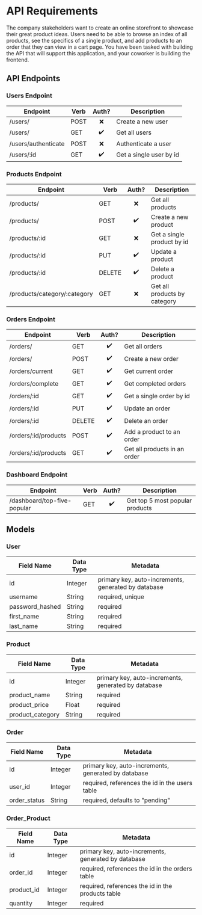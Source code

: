 # API Requirements

The company stakeholders want to create an online storefront to showcase their great product ideas. Users need to be able to browse an index of all products, see the specifics of a single product, and add products to an order that they can view in a cart page. You have been tasked with building the API that will support this application, and your coworker is building the frontend.

## API Endpoints

### Users Endpoint

| Endpoint            | Verb | Auth? | Description             |
| ------------------- | ---- | :---: | ----------------------- |
| /users/             | POST |  ❌   | Create a new user       |
| /users/             | GET  |  ✔️   | Get all users           |
| /users/authenticate | POST |  ❌   | Authenticate a user     |
| /users/:id          | GET  |  ✔️   | Get a single user by id |

### Products Endpoint

| Endpoint                     | Verb   | Auth? | Description                  |
| ---------------------------- | ------ | :---: | ---------------------------- |
| /products/                   | GET    |  ❌   | Get all products             |
| /products/                   | POST   |  ✔️   | Create a new product         |
| /products/:id                | GET    |  ❌   | Get a single product by id   |
| /products/:id                | PUT    |  ✔️   | Update a product             |
| /products/:id                | DELETE |  ✔️   | Delete a product             |
| /products/category/:category | GET    |  ❌   | Get all products by category |

### Orders Endpoint

| Endpoint             | Verb   | Auth? | Description                  |
| -------------------- | ------ | :---: | ---------------------------- |
| /orders/             | GET    |  ✔️   | Get all orders               |
| /orders/             | POST   |  ✔️   | Create a new order           |
| /orders/current      | GET    |  ✔️   | Get current order            |
| /orders/complete     | GET    |  ✔️   | Get completed orders         |
| /orders/:id          | GET    |  ✔️   | Get a single order by id     |
| /orders/:id          | PUT    |  ✔️   | Update an order              |
| /orders/:id          | DELETE |  ✔️   | Delete an order              |
| /orders/:id/products | POST   |  ✔️   | Add a product to an order    |
| /orders/:id/products | GET    |  ✔️   | Get all products in an order |

### Dashboard Endpoint

| Endpoint                    | Verb | Auth? | Description                     |
| --------------------------- | ---- | :---: | ------------------------------- |
| /dashboard/top-five-popular | GET  |  ✔️   | Get top 5 most popular products |

## Models

### User

| Field Name | Data Type | Metadata                                            |
| ---------- | --------- | --------------------------------------------------- |
| id         | Integer   | primary key, auto-increments, generated by database |
| username   | String    | required, unique                                    |
| password_hashed   | String    | required                                            |
| first_name | String    | required                                            |
| last_name  | String    | required                                            |

### Product

| Field Name | Data Type | Metadata                                            |
| ---------- | --------- | --------------------------------------------------- |
| id         | Integer   | primary key, auto-increments, generated by database |
| product_name       | String    | required                                            |
| product_price      | Float     | required                                            |
| product_category   | String    | required                                            |

### Order

| Field Name | Data Type | Metadata                                            |
| ---------- | --------- | --------------------------------------------------- |
| id         | Integer   | primary key, auto-increments, generated by database |
| user_id    | Integer   | required, references the id in the users table      |
| order_status     | String    | required, defaults to "pending"                      |

### Order_Product

| Field Name | Data Type | Metadata                                            |
| ---------- | --------- | --------------------------------------------------- |
| id         | Integer   | primary key, auto-increments, generated by database |
| order_id   | Integer   | required, references the id in the orders table     |
| product_id | Integer   | required, references the id in the products table   |
| quantity   | Integer   | required                                            |
